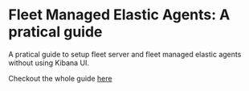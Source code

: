 # Fleet Managed Elastic Agents: A pratical guide

A pratical guide to setup fleet server and fleet managed elastic agents without using Kibana UI.

Checkout the whole guide [here](./guide.md)